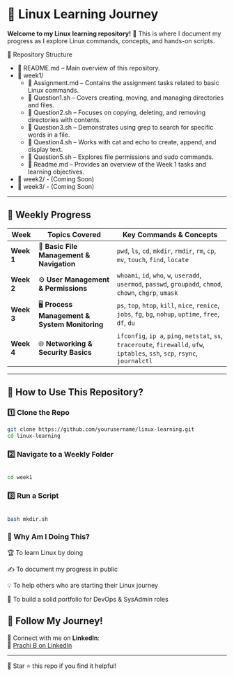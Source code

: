# 🚀 Linux Learning Journey  

**Welcome to my Linux learning repository!** 🐧 This is where I document my progress as I explore Linux commands, concepts, and hands-on scripts.  

📂 Repository Structure

- 📜 README.md – Main overview of this repository.
- 📂 week1/
  - 📜 Assignment.md – Contains the assignment tasks related to basic Linux commands.
  - 📜 Question1.sh – Covers creating, moving, and managing directories and files.
  - 📜 Question2.sh – Focuses on copying, deleting, and removing directories with contents.
  - 📜 Question3.sh – Demonstrates using grep to search for specific words in a file.
  - 📜 Question4.sh – Works with cat and echo to create, append, and display text.
  - 📜 Question5.sh – Explores file permissions and sudo commands.
  - 📜 Readme.md – Provides an overview of the Week 1 tasks and learning objectives.
- 📂 week2/ - (Coming Soon)
- 📂 week3/ - (Coming Soon)



---

## 📅 Weekly Progress  

| **Week**  | **Topics Covered** | **Key Commands & Concepts** |
|-----------|-------------------|------------------------------|
| **Week 1** | 📂 **Basic File Management & Navigation** | `pwd`, `ls`, `cd`, `mkdir`, `rmdir`, `rm`, `cp`, `mv`, `touch`, `find`, `locate` |
| **Week 2** | ⚙️ **User Management & Permissions** | `whoami`, `id`, `who`, `w`, `useradd`, `usermod`, `passwd`, `groupadd`, `chmod`, `chown`, `chgrp`, `umask` |
| **Week 3** | 🖥️ **Process Management & System Monitoring** | `ps`, `top`, `htop`, `kill`, `nice`, `renice`, `jobs`, `fg`, `bg`, `nohup`, `uptime`, `free`, `df`, `du` |
| **Week 4** | 🌐 **Networking & Security Basics** | `ifconfig`, `ip a`, `ping`, `netstat`, `ss`, `traceroute`, `firewalld`, `ufw`, `iptables`, `ssh`, `scp`, `rsync`, `journalctl` |
---

## 🔹 How to Use This Repository?  

### 1️⃣ Clone the Repo  
```bash
git clone https://github.com/yourusername/linux-learning.git
cd linux-learning
```
### 2️⃣ Navigate to a Weekly Folder
```bash

cd week1
```
### 3️⃣ Run a Script
```bash

bash mkdir.sh
```



### 📢 Why Am I Doing This?

🏆 To learn Linux by doing

✍️ To document my progress in public

💡 To help others who are starting their Linux journey

🎯 To build a solid portfolio for DevOps & SysAdmin roles


## 📢 Follow My Journey!  

📌 Connect with me on **LinkedIn**:  
🔗 [Prachi B on LinkedIn](https://www.linkedin.com/in/prachi-b-500aa420b)  

---

🔹 Star ⭐ this repo if you find it helpful!

